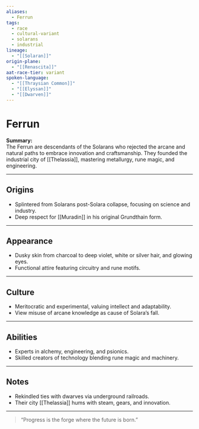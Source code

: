 ```yaml
---
aliases:
  - Ferrun
tags:
  - race
  - cultural-variant
  - solarans
  - industrial
lineage:
  - "[[Solaran]]"
origin-plane:
  - "[[Renascita]]"
aat-race-tier: variant
spoken-language:
  - "[[Thraysian Common]]"
  - "[[Elyssan]]"
  - "[[Dwarven]]"
---
```


# Ferrun

**Summary:**  
The Ferrun are descendants of the Solarans who rejected the arcane and natural paths to embrace innovation and craftsmanship. They founded the industrial city of [[Thelassia]], mastering metallurgy, rune magic, and engineering.

---

## Origins

- Splintered from Solarans post-Solara collapse, focusing on science and industry.  
- Deep respect for [[Muradin]] in his original Grundthain form.

---

## Appearance

- Dusky skin from charcoal to deep violet, white or silver hair, and glowing eyes.  
- Functional attire featuring circuitry and rune motifs.

---

## Culture

- Meritocratic and experimental, valuing intellect and adaptability.  
- View misuse of arcane knowledge as cause of Solara’s fall.

---

## Abilities

- Experts in alchemy, engineering, and psionics.  
- Skilled creators of technology blending rune magic and machinery.

---

## Notes

- Rekindled ties with dwarves via underground railroads.  
- Their city [[Thelassia]] hums with steam, gears, and innovation.

---

> “Progress is the forge where the future is born.”
